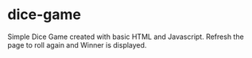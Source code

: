 # dice-game
Simple Dice Game created with basic HTML and Javascript. Refresh the page to roll again and Winner is displayed.

